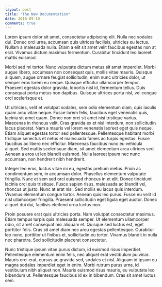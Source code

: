 ```yaml
---
layout: post
title: "The New Documentation"
date: 2016-09-10
comments: true
---
```


Lorem ipsum dolor sit amet, consectetur adipiscing elit. Nulla nec sodales dui. Donec orci urna, accumsan quis ultrices facilisis, ultricies eu lectus. Nullam a malesuada nulla. Etiam a elit sit amet velit faucibus egestas non at erat. Vivamus dictum maximus fermentum. Curabitur tincidunt leo laoreet mattis euismod.

Morbi sed mi tortor. Nunc vulputate dictum metus sit amet imperdiet. Morbi augue libero, accumsan non consequat quis, mollis vitae mauris. Quisque aliquam, augue ornare feugiat sollicitudin, enim nunc ultricies dolor, ut semper eros lorem eu neque. Quisque efficitur ullamcorper tempor. Praesent egestas dolor gravida, lobortis nisl id, fermentum tellus. Duis consequat porta metus non dapibus. Quisque ultrices porta nisl, vel congue orci scelerisque et.

Ut ultricies, velit et volutpat sodales, sem odio elementum diam, quis iaculis quam arcu vitae neque. Fusce lorem felis, faucibus eget venenatis quis, lacinia sit amet quam. Donec non orci sit amet nisi tristique varius. Maecenas in rhoncus velit. Cras gravida ex et nisl interdum, non sollicitudin lacus placerat. Nam a mauris vel lorem venenatis laoreet eget quis neque. Etiam aliquet egestas tortor sed pellentesque. Pellentesque habitant morbi tristique senectus et netus et malesuada fames ac turpis egestas. Fusce faucibus ac libero nec efficitur. Maecenas faucibus nunc eu vehicula aliquet. Sed mattis scelerisque diam, sit amet elementum arcu ultrices sed. Aenean a eros ut leo blandit euismod. Nulla laoreet ipsum nec nunc accumsan, non hendrerit nibh hendrerit.

Integer leo eros, luctus vitae mi eu, egestas pretium metus. Proin ac condimentum sem, in accumsan dolor. Phasellus elementum vulputate fringilla. Nunc et sem sed orci euismod rhoncus in et elit. Donec tincidunt lacinia orci quis tristique. Fusce sapien risus, malesuada ac blandit vel, rhoncus ut justo. Nunc at erat nisi. Sed mollis eu lacus quis interdum. Vivamus elementum congue tortor. Aenean quis leo purus. Fusce eu velit id nisl ullamcorper fringilla. Praesent sollicitudin eget ligula eget auctor. Donec aliquet dui dui, facilisis eleifend urna luctus non.

Proin posuere erat quis ultricies porta. Nam volutpat consectetur maximus. Etiam tempus turpis quis malesuada semper. Ut elementum ullamcorper odio, sit amet consequat nisi aliquam et. Quisque sed luctus est, eget porttitor felis. Cras sit amet diam nec arcu egestas pellentesque. Curabitur leo nunc, porttitor ut finibus et, sollicitudin eu tortor. Vivamus blandit in nulla nec pharetra. Sed sollicitudin placerat consectetur.

Nunc tristique ipsum vitae purus dictum, id euismod risus imperdiet. Pellentesque elementum enim felis, nec aliquet erat vestibulum pulvinar. Mauris orci erat, cursus ac gravida sed, sodales et nisl. Aliquam id ipsum eu magna sodales imperdiet eget in enim. Morbi rutrum purus urna, id vestibulum nibh aliquet non. Mauris euismod risus mauris, eu vulputate leo bibendum ut. Pellentesque faucibus id ex in bibendum. Cras sit amet luctus sem.
